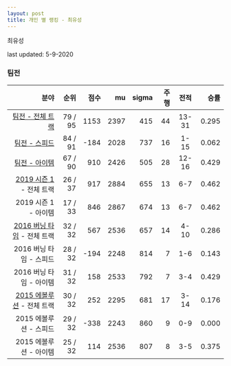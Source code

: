 ```yaml
---
layout: post
title: 개인 별 랭킹 - 최유성
---
```


최유성

last updated: 5-9-2020


### 팀전

| 분야 | 순위 | 점수 | mu | sigma | 주행 | 전적 | 승률 |
|---:|---:|---:|---:|---:|---:|:---:|---:|
| [팀전 - 전체 트랙](../team-full) | 79 / 95 | 1153 | 2397 | 415 | 44 | 13-31 | 0.295 |
| [팀전 - 스피드](../team-speed) | 84 / 91 | -184 | 2028 | 737 | 16 | 1-15 | 0.062 |
| [팀전 - 아이템](../team-item) | 67 / 90 | 910 | 2426 | 505 | 28 | 12-16 | 0.429 |
| [2019 시즌 1](../teams-t2019_1) - 전체 트랙 | 26 / 37 | 917 | 2884 | 655 | 13 | 6-7 | 0.462 |
| 2019 시즌 1 - 아이템 | 17 / 33 | 846 | 2867 | 674 | 13 | 6-7 | 0.462 |
| [2016 버닝 타임](../teams-t2016_1) - 전체 트랙 | 32 / 32 | 567 | 2536 | 657 | 14 | 4-10 | 0.286 |
| 2016 버닝 타임 - 스피드 | 28 / 32 | -194 | 2248 | 814 | 7 | 1-6 | 0.143 |
| 2016 버닝 타임 - 아이템 | 31 / 32 | 158 | 2533 | 792 | 7 | 3-4 | 0.429 |
| [2015 에볼루션](../teams-t2015_1) - 전체 트랙 | 30 / 32 | 252 | 2295 | 681 | 17 | 3-14 | 0.176 |
| 2015 에볼루션 - 스피드 | 29 / 32 | -338 | 2243 | 860 | 9 | 0-9 | 0.000 |
| 2015 에볼루션 - 아이템 | 25 / 32 | 114 | 2536 | 807 | 8 | 3-5 | 0.375 |
